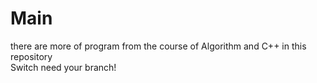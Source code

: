 # Main
there are more of program from the course of Algorithm and C++ in this repository <br />
Switch need your branch!


